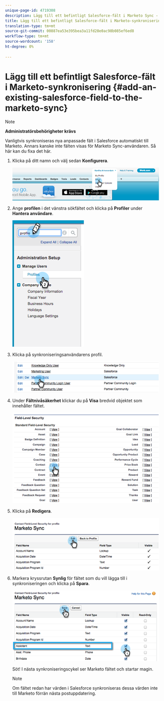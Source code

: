 ```yaml
---
unique-page-id: 4719308
description: Lägg till ett befintligt Salesforce-fält i Marketo Sync - Marketo Docs - Produktdokumentation
title: Lägg till ett befintligt Salesforce-fält i Marketo-synkronisering
translation-type: tm+mt
source-git-commit: 00887ea53e395bea3a11fd28e0ac98b085ef6ed8
workflow-type: tm+mt
source-wordcount: '158'
ht-degree: 0%

---
```



# Lägg till ett befintligt Salesforce-fält i Marketo-synkronisering {#add-an-existing-salesforce-field-to-the-marketo-sync}

>[!NOTE]
>
>**Administratörsbehörigheter krävs**

Vanligtvis synkroniseras nya anpassade fält i Salesforce automatiskt till Marketo. Annars kanske inte fälten visas för Marketo Sync-användaren. Så här kan du fixa det här.

1. Klicka på ditt namn och välj sedan **Konfigurera**.

   ![](assets/image2015-6-30-14-3a20-3a6.png)

1. Ange **profilen** i det vänstra sökfältet och klicka på **Profiler** under **Hantera användare**.

   ![](assets/image2015-6-30-14-3a20-3a52.png)

1. Klicka på synkroniseringsanvändarens profil.

   ![](assets/image2015-6-30-14-3a23-3a41.png)

1. Under **Fältnivåsäkerhet** klickar du på **Visa** bredvid objektet som innehåller fältet.

   ![](assets/image2015-6-30-14-3a23-3a59.png)

1. Klicka på **Redigera**.

   ![](assets/image2015-6-30-14-3a24-3a28.png)

1. Markera kryssrutan **Synlig** för fältet som du vill lägga till i synkroniseringen och klicka på **Spara**.

   ![](assets/image2015-6-30-14-3a24-3a49.png)

   Söt! I nästa synkroniseringscykel ser Marketo fältet och startar magin.

   >[!NOTE]
   >
   > Om fältet redan har värden i Salesforce synkroniseras dessa värden inte till Marketo förrän nästa postuppdatering.

